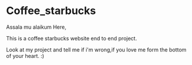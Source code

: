 # Coffee_starbucks

Assala mu alaikum Here,

This is a coffee starbucks website end to end project.

Look at my project and tell me if i'm wrong,if you love me form the bottom of your heart. :)
